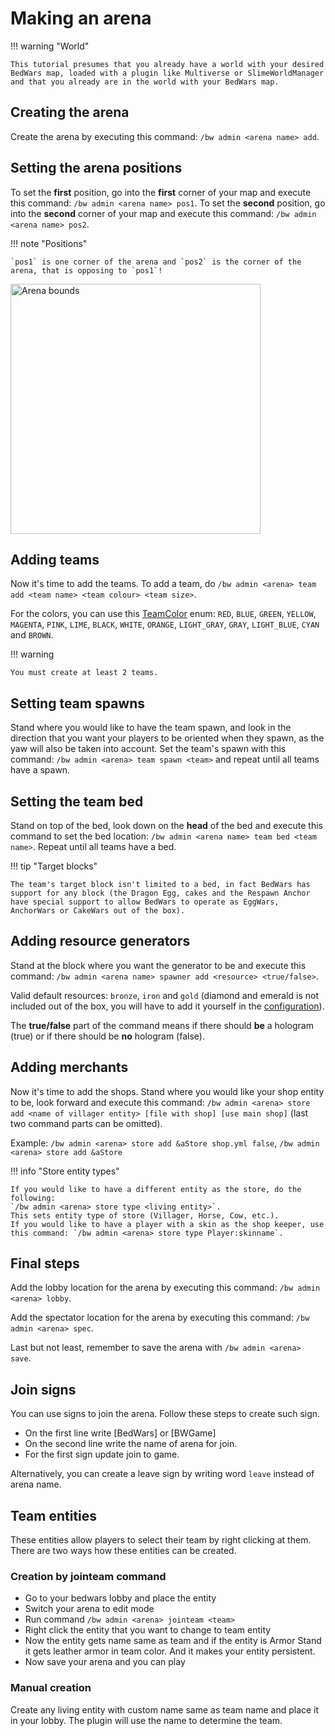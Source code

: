 # Making an arena

!!! warning "World"
    
    This tutorial presumes that you already have a world with your desired BedWars map, loaded with a plugin like Multiverse or SlimeWorldManager and that you already are in the world with your BedWars map.

## Creating the arena

Create the arena by executing this command: `/bw admin <arena name> add`.

## Setting the arena positions

To set the **first** position, go into the **first** corner of your map and execute this command: `/bw admin <arena name> pos1`.
To set the **second** position, go into the **second** corner of your map and execute this command: `/bw admin <arena name> pos2`.

!!! note "Positions"
    
    `pos1` is one corner of the arena and `pos2` is the corner of the arena, that is opposing to `pos1`!

<img alt="Arena bounds" src="../assets/arena_bounds.png" width="400"/>

## Adding teams

Now it's time to add the teams. To add a team, do `/bw admin <arena> team add <team name> <team colour> <team size>`.

For the colors, you can use this [TeamColor](https://docs.screamingsandals.org/BedWars/javadoc/LATEST_VERSION_HERE/org/screamingsandals/bedwars/api/TeamColor.html) enum: `RED`, `BLUE`, `GREEN`, `YELLOW`, `MAGENTA`, `PINK`, `LIME`, `BLACK`, `WHITE`, `ORANGE`, `LIGHT_GRAY`, `GRAY`, `LIGHT_BLUE`, `CYAN` and `BROWN`.

!!! warning

    You must create at least 2 teams.

## Setting team spawns

Stand where you would like to have the team spawn, and look in the direction that you want your players to be oriented when they spawn, as the yaw will also be taken into account. Set the team's spawn with this command: `/bw admin <arena> team spawn <team>` and repeat until all teams have a spawn.

## Setting the team bed

Stand on top of the bed, look down on the **head** of the bed and execute this command to set the bed location: `/bw admin <arena name> team bed <team name>`. Repeat until all teams have a bed.

!!! tip "Target blocks"

    The team's target block isn't limited to a bed, in fact BedWars has support for any block (the Dragon Egg, cakes and the Respawn Anchor have special support to allow BedWars to operate as EggWars, AnchorWars or CakeWars out of the box).

## Adding resource generators

Stand at the block where you want the generator to be and execute this command: `/bw admin <arena name> spawner add <resource> <true/false>`.

Valid default resources: `bronze`, `iron` and `gold` (diamond and emerald is not included out of the box, you will have to add it yourself in the [configuration](config.md)).

The **true/false** part of the command means if there should **be** a hologram (true) or if there should be **no** hologram (false).

## Adding merchants

Now it's time to add the shops. Stand where you would like your shop entity to be, look forward and execute this command: `/bw admin <arena> store add <name of villager entity> [file with shop] [use main shop]` (last two command parts can be omitted).

Example: `/bw admin <arena> store add &aStore shop.yml false`, `/bw admin <arena> store add &aStore`

!!! info "Store entity types"

    If you would like to have a different entity as the store, do the following:  
    `/bw admin <arena> store type <living entity>`.
    This sets entity type of store (Villager, Horse, Cow, etc.).  
    If you would like to have a player with a skin as the shop keeper, use this command: `/bw admin <arena> store type Player:skinname`.

## Final steps

Add the lobby location for the arena by executing this command: `/bw admin <arena> lobby`.

Add the spectator location for the arena by executing this command: `/bw admin <arena> spec`.

Last but not least, remember to save the arena with `/bw admin <arena> save`.

## Join signs

You can use signs to join the arena. Follow these steps to create such sign.

* On the first line write [BedWars] or [BWGame]
* On the second line write the name of arena for join.
* For the first sign update join to game.

Alternatively, you can create a leave sign by writing word `leave` instead of arena name.

## Team entities

These entities allow players to select their team by right clicking at them. There are two ways how these entities can be created.

### Creation by jointeam command

* Go to your bedwars lobby and place the entity
* Switch your arena to edit mode
* Run command `/bw admin <arena> jointeam <team>`
* Right click the entity that you want to change to team entity
* Now the entity gets name same as team and if the entity is Armor Stand it gets leather armor in team color. And it makes your entity persistent.
* Now save your arena and you can play

### Manual creation
Create any living entity with custom name same as team name and place it in your lobby. The plugin will use the name to determine the team.